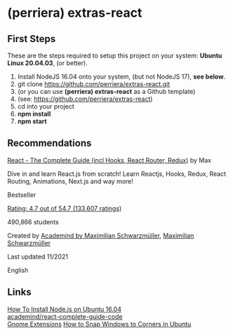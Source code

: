 # (perriera) extras-react

## First Steps

These are the steps required to setup this project on your system: **Ubuntu Linux 20.04.03**, (or better).

1.  Install NodeJS 16.04 onto your system, (but not NodeJS 17), **see below**.
2.  git clone https://github.com/perriera/extras-react.git
3.  (or you can use **(perriera) extras-react** as a Github template)
4.  (see: https://github.com/perriera/extras-react)
5.  cd into your project
6.  **npm install**
7.  **npm start**

## Recommendations

[React - The Complete Guide (incl Hooks, React Router, Redux)](https://www.udemy.com/course/react-the-complete-guide-incl-redux/) by Max </br>

Dive in and learn React.js from scratch! Learn Reactjs, Hooks, Redux, React Routing, Animations, Next.js and way more!

Bestseller

[Rating: 4.7 out of 54.7 (133,607 ratings)](https://www.udemy.com/course/react-the-complete-guide-incl-redux/#reviews)

490,866 students

Created by [Academind by Maximilian Schwarzmüller](https://www.udemy.com/course/react-the-complete-guide-incl-redux/#instructor-1), [Maximilian Schwarzmüller](https://www.udemy.com/course/react-the-complete-guide-incl-redux/#instructor-2)

Last updated 11/2021

English

## Links

[How To Install Node.js on Ubuntu 16.04](https://www.digitalocean.com/community/tutorials/how-to-install-node-js-on-ubuntu-16-04)</br>
[academind/react-complete-guide-code](https://github.com/academind/react-complete-guide-code/tree/03-react-basics-working-with-components/code)</br>
[Gnome Extensions](https://linuxhint.com/installing_gnome_extensions_ubuntu/)
[How to Snap Windows to Corners in Ubuntu](https://www.omgubuntu.co.uk/2021/07/gnome-shell-quarter-tiling-extension-wintile)
